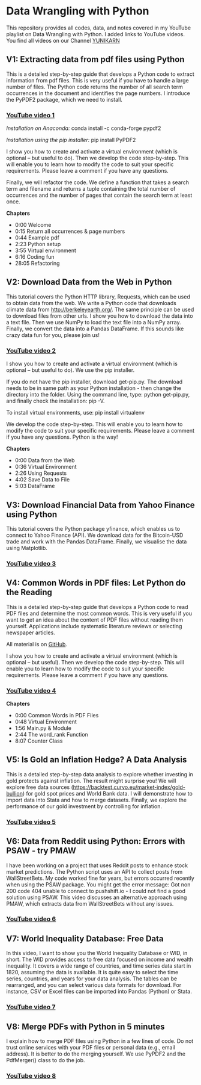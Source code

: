 # Data Wrangling with Python
This repository provides all codes, data, and notes covered in my YouTube playlist on Data Wrangling with Python. I added links to YouTube videos. You find all videos on our Channel [YUNIKARN](https://www.youtube.com/channel/UCb0qAKEAwNC0FNatapc-yZg)

## V1: Extracting data from pdf files using Python
This is a detailed step-by-step guide that develops a Python code to extract information from pdf files. This is very useful if you have to handle a large number of files. The Python code returns the number of all search term occurrences in the document and identifies the page numbers. I introduce the PyPDF2 package, which we need to install. 
### [YouTube video 1](https://youtu.be/y_ORF4FpZYo)

*Installation on Anaconda:*
conda install -c conda-forge pypdf2

*Installation using the pip installer:*
pip install PyPDF2

I show you how to create and activate a virtual environment (which is optional – but useful to do). Then we develop the code step-by-step. This will enable you to learn how to modify the code to suit your specific requirements. Please leave a comment if you have any questions.

Finally, we will refactor the code. We define a function that takes a search term and filename and returns a tuple containing the total number of occurrences and the number of pages that contain the search term at least once.

**Chapters**
- 0:00 Welcome
- 0:15 Return all occurrences & page numbers
- 0:44 Example pdf
- 2:23 Python setup
- 3:55 Virtual environment
- 6:16 Coding fun
- 28:05 Refactoring

## V2: Download Data from the Web in Python
This tutorial covers the Python HTTP library, Requests, which can be used to obtain data from the web. We write a Python code that downloads climate data from http://berkeleyearth.org/. The same principle can be used to download files from other urls. I show you how to download the data into a text file. Then we use NumPy to load the text file into a NumPy array. Finally, we convert the data into a Pandas DataFrame. If this sounds like crazy data fun for you, please join us!
### [YouTube video 2](https://youtu.be/vzdsbVz7MsA)

I show you how to create and activate a virtual environment (which is optional – but useful to do). We use the pip installer. 

If you do not have the pip installer, download get-pip.py. The download needs to be in same path as your Python installation - then change the directory into the folder. Using the command line, type: python get-pip.py, and finally check the installation: pip -V.

To install virtual environments, use: pip install virtualenv

We develop the code step-by-step. This will enable you to learn how to modify the code to suit your specific requirements. Please leave a comment if you have any questions. Python is the way!

**Chapters**
- 0:00 Data from the Web
- 0:36 Virtual Environment
- 2:26 Using Requests
- 4:02 Save Data to File
- 5:03 DataFrame 

## V3: Download Financial Data from Yahoo Finance using Python
This tutorial covers the Python package yfinance, which enables us to connect to Yahoo Finance (API). We download data for the Bitcoin-USD trade and work with the Pandas DataFrame. Finally, we visualise the data using Matplotlib.
### [YouTube video 3](https://youtu.be/iGWg2gs7Nv4)

## V4: Common Words in PDF files: Let Python do the Reading
This is a detailed step-by-step guide that develops a Python code to read PDF files and determine the most common words. This is very useful if you want to get an idea about the content of PDF files without reading them yourself. Applications include systematic literature reviews or selecting newspaper articles. 

All material is on [GitHub](https://github.com/GerhardKling/DataWrangling/tree/main/CommonWords).

I show you how to create and activate a virtual environment (which is optional – but useful). Then we develop the code step-by-step. This will enable you to learn how to modify the code to suit your specific requirements. Please leave a comment if you have any questions.
### [YouTube video 4](https://youtu.be/3s0-TGLbB4M)

**Chapters**
- 0:00 Common Words in PDF Files
- 0:48 Virtual Environment
- 1:56 Main.py & Module
- 2:44 The word_rank Function
- 8:07 Counter Class

## V5: Is Gold an Inflation Hedge? A Data Analysis
This is a detailed step-by-step data analysis to explore whether investing in gold protects against inflation. The result might surprise you! We will explore free data sources (https://backtest.curvo.eu/market-index/gold-bullion) for gold spot prices and World Bank data. I will demonstrate how to import data into Stata and how to merge datasets. Finally, we explore the performance of our gold investment by controlling for inflation.

### [YouTube video 5](https://youtu.be/bXJPH8gXOg4)

## V6: Data from Reddit using Python: Errors with PSAW - try PMAW
I have been working on a project that uses Reddit posts to enhance stock market predictions. The Python script uses an API to collect posts from WallStreetBets. My code worked fine for years, but errors occurred recently when using the PSAW package. You might get the error message: Got non 200 code 404 unable to connect to pushshift.io - I could not find a good solution using PSAW. This video discusses an alternative approach using PMAW, which extracts data from WallStreetBets without any issues.

### [YouTube video 6](https://youtu.be/3pDZF4fWLBM)

## V7: World Inequality Database: Free Data
In this video, I want to show you the World Inequality Database or WID, in short. The WID provides access to free data focused on income and wealth inequality. It covers a wide range of countries, and time series data start in 1820, assuming the data is available. It is quite easy to select the time series, countries, and years for your data analysis. The tables can be rearranged, and you can select various data formats for download. For instance, CSV or Excel files can be imported into Pandas (Python) or Stata.

### [YouTube video 7](https://youtu.be/-2k1zD9nyfY)

## V8: Merge PDFs with Python in 5 minutes
I explain how to merge PDF files using Python in a few lines of code. Do not trust online services with your PDF files or personal data (e.g., email address). It is better to do the merging yourself. We use PyPDF2 and the PdfMerger() class to do the job.

### [YouTube video 8](https://youtu.be/uej1mZvFXPA)
